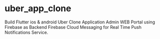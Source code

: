 # uber_app_clone
 Build Flutter ios & android Uber Clone Application
 Admin WEB Portal using Firebase as Backend
 Firebase Cloud Messaging for Real Time Push Notifications Service.
